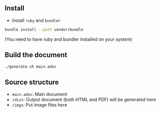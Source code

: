 ## Install

* Install `ruby` and `bundler`

```bash
bundle install --path vendor/bundle
```
(You need to have ruby and bundler installed on your system)

## Build the document
```bash
./generate.sh main.adoc
```

## Source structure

* `main.adoc`: Main document
* `/dist`: Output document (both HTML and PDF) will be generated here
* `/imgs`: Put image files here

